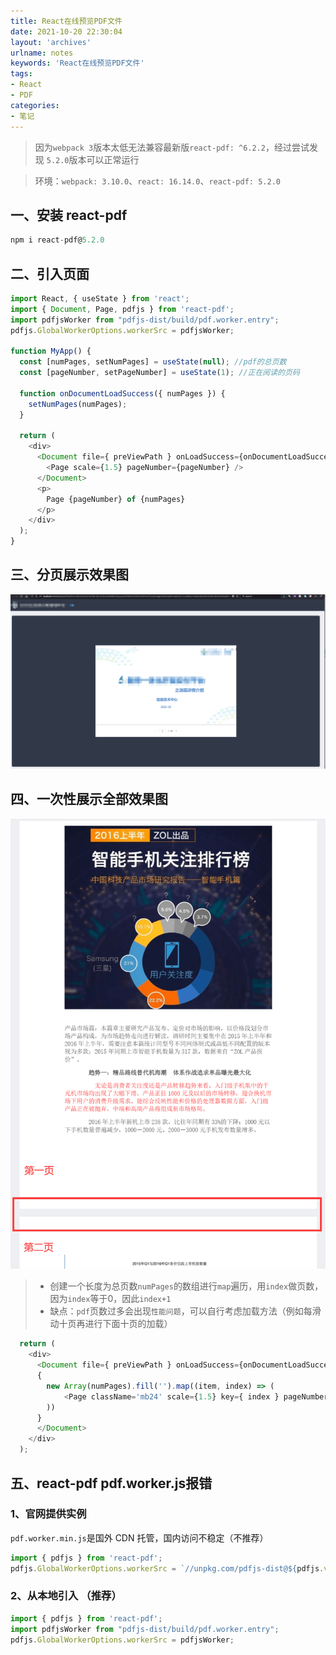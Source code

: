 ```yaml
---
title: React在线预览PDF文件
date: 2021-10-20 22:30:04
layout: 'archives'
urlname: notes
keywords: 'React在线预览PDF文件'
tags: 
- React
- PDF
categories: 
- 笔记
---
```


>因为`webpack 3`版本太低无法兼容最新版`react-pdf: ^6.2.2`，经过尝试发现 `5.2.0`版本可以正常运行

>环境：`webpack: 3.10.0`、`react: 16.14.0`、`react-pdf: 5.2.0`
## 一、安装 react-pdf
```javascript
npm i react-pdf@5.2.0
```
## 二、引入页面
```javascript
import React, { useState } from 'react';
import { Document, Page, pdfjs } from 'react-pdf';
import pdfjsWorker from "pdfjs-dist/build/pdf.worker.entry";
pdfjs.GlobalWorkerOptions.workerSrc = pdfjsWorker;

function MyApp() {
  const [numPages, setNumPages] = useState(null); //pdf的总页数
  const [pageNumber, setPageNumber] = useState(1); //正在阅读的页码

  function onDocumentLoadSuccess({ numPages }) {
    setNumPages(numPages);
  }

  return (
    <div>
      <Document file={ preViewPath } onLoadSuccess={onDocumentLoadSuccess} error='加载预览文件失败' loading='加载中，请稍候...'>
        <Page scale={1.5} pageNumber={pageNumber} />
      </Document>
      <p>
        Page {pageNumber} of {numPages}
      </p>
    </div>
  );
}
```
## 三、分页展示效果图
![](no-018/1.png)
## 四、一次性展示全部效果图
![](no-018/2.png)
>- 创建一个长度为总页数`numPages`的数组进行`map`遍历，用`index`做页数，因为`index`等于0，因此`index+1`
>- 缺点：`pdf`页数过多会出现`性能问题`，可以自行考虑加载方法（例如每滑动十页再进行下面十页的加载）
```javascript
  return (
    <div>
      <Document file={ preViewPath } onLoadSuccess={onDocumentLoadSuccess} error='加载预览文件失败' loading='加载中，请稍候...'>
	  { 
		new Array(numPages).fill('').map((item, index) => (
			<Page className='mb24' scale={1.5} key={ index } pageNumber={ index + 1 } /> 
		)) 
	  } 
      </Document>
    </div>
  );
```
## 五、react-pdf pdf.worker.js报错
### 1、官网提供实例
`pdf.worker.min.js`是国外 CDN 托管，国内访问不稳定（不推荐）
```javascript
import { pdfjs } from 'react-pdf';
pdfjs.GlobalWorkerOptions.workerSrc = `//unpkg.com/pdfjs-dist@${pdfjs.version}/build/pdf.worker.min.js`;
```
### 2、从本地引入 （推荐）
```javascript
import { pdfjs } from 'react-pdf';
import pdfjsWorker from "pdfjs-dist/build/pdf.worker.entry";
pdfjs.GlobalWorkerOptions.workerSrc = pdfjsWorker;
```
